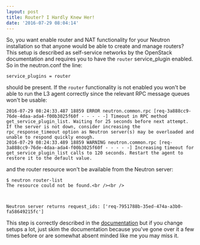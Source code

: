 ```yaml
---
layout: post
title: Router? I Hardly Knew Her!
date: '2016-07-29 08:04:14'
---
```

So, you want enable router and NAT functionality for your Neutron installation so that anyone would be able to create and manage routers? This setup is described as self-service networks by the OpenStack documentation and requires you to have the `router` service\_plugin enabled. So in the neutron.conf the line:

    service_plugins = router

should be present. If the `router` functionality is not enabled you won't be able to run the L3 agent correctly since the relevant RPC message queues won't be usable:

    2016-07-29 08:24:33.487 18859 ERROR neutron.common.rpc [req-3a888cc9-76de-4daa-ada4-f00b3025f60f - - - - -] Timeout in RPC method get_service_plugin_list. Waiting for 25 seconds before next attempt. If the server is not down, consider increasing the rpc_response_timeout option as Neutron server(s) may be overloaded and unable to respond quickly enough.
    2016-07-29 08:24:33.489 18859 WARNING neutron.common.rpc [req-3a888cc9-76de-4daa-ada4-f00b3025f60f - - - - -] Increasing timeout for get_service_plugin_list calls to 120 seconds. Restart the agent to restore it to the default value.

and the router resource won't be available from the Neutron server:

    $ neutron router-list
    The resource could not be found.<br /><br />



    Neutron server returns request_ids: ['req-7951788b-35ed-474a-a3b0-fa58649215fc']

This step is correctly described in the [documentation][doc] but if you change setups a lot, just skim the documentation because you've gone over it a few times before or are somewhat absent minded like me you may miss it.

[doc]: http://docs.openstack.org/mitaka/install-guide-ubuntu/neutron-controller-install-option2.html
